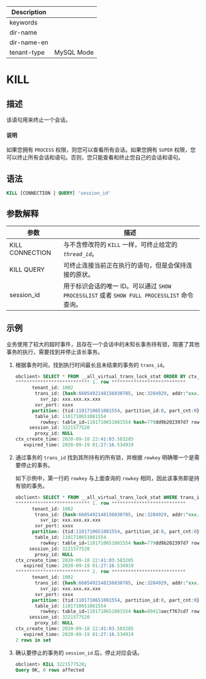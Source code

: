 | Description   |                 |
|---------------|-----------------|
| keywords      |                 |
| dir-name      |                 |
| dir-name-en   |                 |
| tenant-type   | MySQL Mode      |

# KILL

## 描述

该语句用来终止一个会话。
  <main id="notice" type='explain'>
    <h4>说明</h4>
    <p>如果您拥有 <code>PROCESS</code> 权限，则您可以查看所有会话。如果您拥有 <code>SUPER</code> 权限，您可以终止所有会话和语句。否则，您只能查看和终止您自己的会话和语句。</p>
  </main>

## 语法

```sql
KILL [CONNECTION | QUERY] 'session_id'
```

## 参数解释

|     **参数**      |                  **描述**                  |
|-----------------|------------------------------------------|
| KILL CONNECTION | 与不含修改符的 `KILL` 一样，可终止给定的 *`thread_id`*。 |
| KILL QUERY      | 可终止连接当前正在执行的语句，但是会保持连接的原状。               |
| session_id      | 用于标识会话的唯一 ID。可以通过 `SHOW PROCESSLIST` 或者 `SHOW FULL PROCESSLIST` 命令查询。                            |

## 示例

业务使用了较大的超时事件，且存在一个会话中的未知长事务持有锁，阻塞了其他事务的执行，需要找到并停止该长事务。

1. 根据事务时间，找到执行时间最长且未结束的事务的 `trans_id`。

   ```sql
   obclient> SELECT * FROM __all_virtual_trans_lock_stat ORDER BY ctx_create_time LIMIT 5\G
   *************************** 1. row ***************************
         tenant_id: 1002
          trans_id: {hash:6605492148156030705, inc:3284929, addr:"xxx.xxx.xx.xxx:xxxx", t:1600440036535233}
            svr_ip: xxx.xxx.xx.xxx
          svr_port: xxxx
         partition: {tid:1101710651081554, partition_id:0, part_cnt:0}
          table_id: 1101710651081554
            rowkey: table_id=1101710651081554 hash=779dd9b202397d7 rowkey_object=[{"VARCHAR":"pk", collation:"utf8mb4_general_ci"}]
        session_id: 3221577520
          proxy_id: NULL
   ctx_create_time: 2020-09-18 22:41:03.583285
      expired_time: 2020-09-19 01:27:16.534919
   ```

2. 通过事务的 `trans_id` 找到其所持有的所有锁，并根据 `rowkey` 明确哪一个是需要停止的事务。

   如下示例中，第一行的 `rowkey` 与上面查询的 `rowkey` 相同，因此该事务即是持有锁的事务。

   ```sql
   obclient> SELECT * FROM __all_virtual_trans_lock_stat WHERE trans_id LIKE '%hash:6605492148156030705, inc:3284929%'\G
   *************************** 1. row ***************************
         tenant_id: 1002
          trans_id: {hash:6605492148156030705, inc:3284929, addr:"xxx.xxx.xx.xxx:xxxx", t:1600440036535233}
            svr_ip: xxx.xxx.xx.xxx
          svr_port: xxxx
         partition: {tid:1101710651081554, partition_id:0, part_cnt:0}
          table_id: 1101710651081554
            rowkey: table_id=1101710651081554 hash=779dd9b202397d7 rowkey_object=[{"VARCHAR":"pk", collation:"utf8mb4_general_ci"}]
        session_id: 3221577520
          proxy_id: NULL
   ctx_create_time: 2020-09-18 22:41:03.583285
      expired_time: 2020-09-19 01:27:16.534919
   *************************** 2. row ***************************
         tenant_id: 1002
          trans_id: {hash:6605492148156030705, inc:3284929, addr:"xxx.xxx.xx.xxx:xxxx", t:1600440036535233}
            svr_ip: xxx.xxx.xx.xxx
          svr_port: xxxx
         partition: {tid:1101710651081554, partition_id:0, part_cnt:0}
          table_id: 1101710651081554
            rowkey: table_id=1101710651081554 hash=89413aecf767cd7 rowkey_object=[{"VARCHAR":"ob", collation:"utf8mb4_general_ci"}]
        session_id: 3221577520
          proxy_id: NULL
   ctx_create_time: 2020-09-18 22:41:03.583285
      expired_time: 2020-09-19 01:27:16.534919
   2 rows in set
   ```

3. 确认要停止的事务的 `session_id` 后，停止对应会话。

   ```sql
   obclient> KILL 3221577520;
   Query OK, 0 rows affected
   ```
